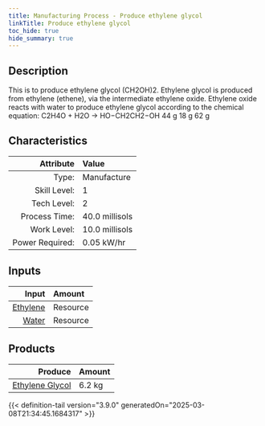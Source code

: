 ```yaml
---
title: Manufacturing Process - Produce ethylene glycol
linkTitle: Produce ethylene glycol
toc_hide: true
hide_summary: true
---
```

<!-- This is generated by the MarsSim HelpGenertor, do not edit. -->

## Description
&#10;&#9;&#9;&#9;This is to produce ethylene glycol (CH2OH)2. Ethylene glycol is produced from ethylene &#10;&#9;&#9;&#9;(ethene), via the intermediate ethylene oxide. &#10;&#9;&#9;&#9;&#10;&#9;&#9;&#9;Ethylene oxide reacts with water to produce ethylene glycol according to the &#10;&#9;&#9;&#9;chemical equation:&#10;&#10;&#9;&#9;&#9;&#9;C2H4O + H2O → HO−CH2CH2−OH&#10;&#9;&#9;&#9;&#9;44 g   18 g    62 g&#10;&#9;&#9;

## Characteristics

| Attribute      | Value |
|--------:|:------|
|Type:|Manufacture|
|Skill Level:|1|
|Tech Level:|2|
|Process Time:|40.0 millisols|
|Work Level:|10.0 millisols|
|Power Required:|0.05 kW/hr|

## Inputs

| Input      | Amount |
|--------:|:------|
|[Ethylene](/docs/definitions/resource/ethylene)|Resource|4.4 kg|
|[Water](/docs/definitions/resource/water)|Resource|1.8 kg|

## Products


| Produce      | Amount |
|--------:|:------|
|[Ethylene Glycol](/docs/definitions/resource/ethylene-glycol)|6.2 kg|



{{< definition-tail version="3.9.0" generatedOn="2025-03-08T21:34:45.1684317" >}}



